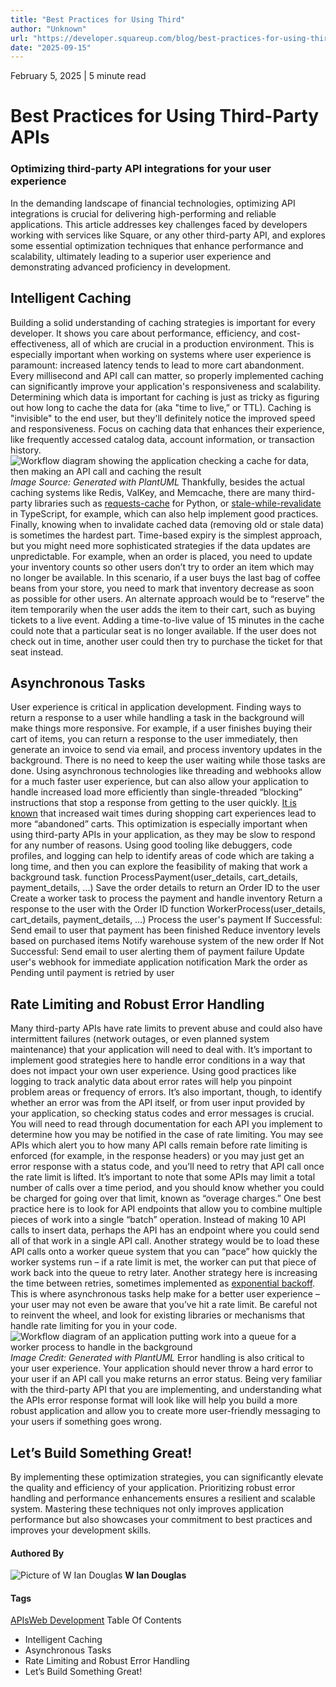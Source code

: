 ```yaml
---
title: "Best Practices for Using Third"
author: "Unknown"
url: "https://developer.squareup.com/blog/best-practices-for-using-third-party-apis"
date: "2025-09-15"
---
```


February 5, 2025 | 5 minute read
# Best Practices for Using Third-Party APIs
### Optimizing third-party API integrations for your user experience
In the demanding landscape of financial technologies, optimizing API integrations is crucial for delivering high-performing and reliable applications. This article addresses key challenges faced by developers working with services like Square, or any other third-party API, and explores some essential optimization techniques that enhance performance and scalability, ultimately leading to a superior user experience and demonstrating advanced proficiency in development.
## Intelligent Caching
Building a solid understanding of caching strategies is important for every developer. It shows you care about performance, efficiency, and cost-effectiveness, all of which are crucial in a production environment. This is especially important when working on systems where user experience is paramount: increased latency tends to lead to more cart abandonment. Every millisecond and API call can matter, so properly implemented caching can significantly improve your application's responsiveness and scalability.
Determining which data is important for caching is just as tricky as figuring out how long to cache the data for (aka "time to live,” or TTL). Caching is "invisible" to the end user, but they'll definitely notice the improved speed and responsiveness. Focus on caching data that enhances their experience, like frequently accessed catalog data, account information, or transaction history.
![Workflow diagram showing the application checking a cache for data, then making an API call and caching the result](//images.ctfassets.net/1wryd5vd9xez/3nw9ASpzhEC6q1UuoDoBAt/ef18134f0818a3848938a2f2c0e82ffa/image2.png) _Image Source: Generated with PlantUML_
Thankfully, besides the actual caching systems like Redis, ValKey, and Memcache, there are many third-party libraries such as [requests-cache](https://requests-cache.readthedocs.io/en/stable/) for Python, or [stale-while-revalidate](https://www.npmjs.com/package/stale-while-revalidate-cache) in TypeScript, for example, which can also help implement good practices.
Finally, knowing when to invalidate cached data (removing old or stale data) is sometimes the hardest part. Time-based expiry is the simplest approach, but you might need more sophisticated strategies if the data updates are unpredictable.
For example, when an order is placed, you need to update your inventory counts so other users don’t try to order an item which may no longer be available. In this scenario, if a user buys the last bag of coffee beans from your store, you need to mark that inventory decrease as soon as possible for other users. An alternate approach would be to “reserve” the item temporarily when the user adds the item to their cart, such as buying tickets to a live event. Adding a time-to-live value of 15 minutes in the cache could note that a particular seat is no longer available. If the user does not check out in time, another user could then try to purchase the ticket for that seat instead.
## Asynchronous Tasks
User experience is critical in application development. Finding ways to return a response to a user while handling a task in the background will make things more responsive. For example, if a user finishes buying their cart of items, you can return a response to the user immediately, then generate an invoice to send via email, and process inventory updates in the background. There is no need to keep the user waiting while those tasks are done.
Using asynchronous technologies like threading and webhooks allow for a much faster user experience, but can also allow your application to handle increased load more efficiently than single-threaded “blocking” instructions that stop a response from getting to the user quickly. [It is known](https://www.yottaa.com/evidence-that-site-performance-impacts-conversion-rate/) that increased wait times during shopping cart experiences lead to more “abandoned” carts.
This optimization is especially important when using third-party APIs in your application, as they may be slow to respond for any number of reasons. Using good tooling like debuggers, code profiles, and logging can help to identify areas of code which are taking a long time, and then you can explore the feasibility of making that work a background task.
function ProcessPayment(user_details, cart_details, payment_details, …)
Save the order details to return an Order ID to the user
Create a worker task to process the payment and handle inventory
Return a response to the user with the Order ID
function WorkerProcess(user_details, cart_details, payment_details, …)
Process the user's payment
If Successful:
Send email to user that payment has been finished
Reduce inventory levels based on purchased items
Notify warehouse system of the new order
If Not Successful:
Send email to user alerting them of payment failure
Update user's webhook for immediate application notification
Mark the order as Pending until payment is retried by user
## Rate Limiting and Robust Error Handling
Many third-party APIs have rate limits to prevent abuse and could also have intermittent failures (network outages, or even planned system maintenance) that your application will need to deal with. It’s important to implement good strategies here to handle error conditions in a way that does not impact your own user experience. Using good practices like logging to track analytic data about error rates will help you pinpoint problem areas or frequency of errors. It’s also important, though, to identify whether an error was from the API itself, or from user input provided by your application, so checking status codes and error messages is crucial.
You will need to read through documentation for each API you implement to determine how you may be notified in the case of rate limiting. You may see APIs which alert you to how many API calls remain before rate limiting is enforced (for example, in the response headers) or you may just get an error response with a status code, and you’ll need to retry that API call once the rate limit is lifted. It’s important to note that some APIs may limit a total number of calls over a time period, and you should know whether you could be charged for going over that limit, known as “overage charges.” One best practice here is to look for API endpoints that allow you to combine multiple pieces of work into a single “batch” operation. Instead of making 10 API calls to insert data, perhaps the API has an endpoint where you could send all of that work in a single API call.
Another strategy would be to load these API calls onto a worker queue system that you can “pace” how quickly the worker systems run – if a rate limit is met, the worker can put that piece of work back into the queue to retry later. Another strategy here is increasing the time between retries, sometimes implemented as [exponential backoff](https://aws.amazon.com/blogs/architecture/exponential-backoff-and-jitter/). This is where asynchronous tasks help make for a better user experience – your user may not even be aware that you’ve hit a rate limit. Be careful not to reinvent the wheel, and look for existing libraries or mechanisms that handle rate limiting for you in your code.
![Workflow diagram of an application putting work into a queue for a worker process to handle in the background](//images.ctfassets.net/1wryd5vd9xez/6rItWeH2CL8Rn95tSCXxO0/9b7e276daa3563afefbd0cc197ce8df8/image1.png) _Image Credit: Generated with PlantUML_
Error handling is also critical to your user experience. Your application should never throw a hard error to your user if an API call you make returns an error status. Being very familiar with the third-party API that you are implementing, and understanding what the APIs error response format will look like will help you build a more robust application and allow you to create more user-friendly messaging to your users if something goes wrong.
## Let’s Build Something Great!
By implementing these optimization strategies, you can significantly elevate the quality and efficiency of your application. Prioritizing robust error handling and performance enhancements ensures a resilient and scalable system. Mastering these techniques not only improves application performance but also showcases your commitment to best practices and improves your development skills.
#### Authored By
![Picture of W Ian Douglas](https://images.ctfassets.net/1wryd5vd9xez/4G7DLb1nXIOXJhdkG8ia3y/dcb37595ef8883db70e465309946e680/ian-profile-picture.jpeg?w=50&h=50&fl=progressive&q=100&fm=jpg)
**W Ian Douglas**
#### Tags
[APIs](/blog/archive/tags/api/)[Web Development](/blog/archive/tags/web-development/)
Table Of Contents
* Intelligent Caching
* Asynchronous Tasks
* Rate Limiting and Robust Error Handling
* Let’s Build Something Great!
